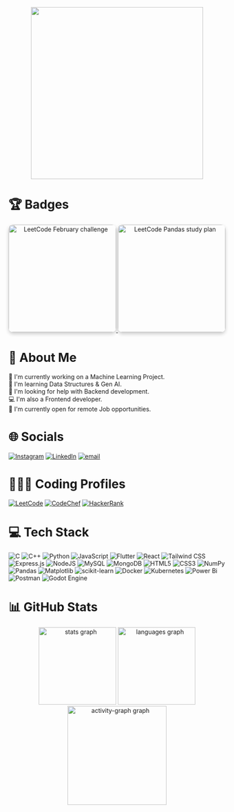 <div align="center">
  <img height="400" src="https://media.tenor.com/VOQM9bXxYdQAAAAi/anime.gif"  />
</div>

# 🏆 Badges
<p align="center">
  <a href="#" title="LeetCode Badge">
    <img src="https://assets.leetcode.com/static_assets/marketing/202502.gif" 
         alt="LeetCode February challenge" 
         width="250" 
         height="250"
         style="border-radius: 10px; box-shadow: 0px 4px 8px rgba(0, 0, 0, 0.2);">
  </a>
  
  <a href="#" title="Pandas Course">
    <img src="https://assets.leetcode.com/static_assets/others/Introduction_to_Pandas.gif" 
         alt="LeetCode Pandas study plan" 
         width="250" 
         height="250"
         style="border-radius: 10px; box-shadow: 0px 4px 8px rgba(0, 0, 0, 0.2);">
  </a>
</p>

# 💫 About Me
🔭 I'm currently working on a Machine Learning Project.<br>🧠 I'm learning Data Structures & Gen AI.<br>🤝 I'm looking for help with Backend development.<br>💻 I'm also a Frontend developer.<br>🌱 I'm currently open for remote Job opportunities.


# 🌐 Socials
[![Instagram](https://img.shields.io/badge/Instagram-%23E4405F.svg?logo=Instagram&logoColor=white)](https://instagram.com/_arpan_surin) 
[![LinkedIn](https://img.shields.io/badge/LinkedIn-%230077B5.svg?logo=linkedin&logoColor=white)](https://www.linkedin.com/in/arpan-surin-490711270/) [![email](https://img.shields.io/badge/Email-D14836?logo=gmail&logoColor=white)](mailto:surinarpan23@gmail.com) 


  
# 🧑🏾‍💻 Coding Profiles
[![LeetCode](https://img.shields.io/badge/LeetCode-DD8800?style=for-the-badge&logo=leetcode&logoColor=black)](https://leetcode.com/yourusername)
[![CodeChef](https://img.shields.io/badge/CodeChef-5B4638?style=for-the-badge&logo=codechef&logoColor=white)](https://www.codechef.com/users/yourusername)
[![HackerRank](https://img.shields.io/badge/HackerRank-1A7F5A?style=for-the-badge&logo=hackerrank&logoColor=black)](https://www.hackerrank.com/yourusername)


# 💻 Tech Stack
![C](https://img.shields.io/badge/c-%2300599C.svg?style=for-the-badge&logo=c&logoColor=white)
![C++](https://img.shields.io/badge/c++-%2300599C.svg?style=for-the-badge&logo=c%2B%2B&logoColor=white)
![Python](https://img.shields.io/badge/python-3670A0?style=for-the-badge&logo=python&logoColor=ffdd54) 
![JavaScript](https://img.shields.io/badge/javascript-%23323330.svg?style=for-the-badge&logo=javascript&logoColor=%23F7DF1E)
![Flutter](https://img.shields.io/badge/Flutter-%2302569B.svg?style=for-the-badge&logo=Flutter&logoColor=white) 
![React](https://img.shields.io/badge/react-%2320232a.svg?style=for-the-badge&logo=react&logoColor=%2361DAFB)
![Tailwind CSS](https://img.shields.io/badge/tailwindcss-%2338B2AC.svg?style=for-the-badge&logo=tailwind-css&logoColor=white)
![Express.js](https://img.shields.io/badge/express.js-%23404d59.svg?style=for-the-badge&logo=express&logoColor=white)
![NodeJS](https://img.shields.io/badge/node.js-6DA55F?style=for-the-badge&logo=node.js&logoColor=white) 
![MySQL](https://img.shields.io/badge/mysql-4479A1.svg?style=for-the-badge&logo=mysql&logoColor=white)
![MongoDB](https://img.shields.io/badge/mongodb-%2347A248.svg?style=for-the-badge&logo=mongodb&logoColor=white)
![HTML5](https://img.shields.io/badge/html5-%23E34F26.svg?style=for-the-badge&logo=html5&logoColor=white)
![CSS3](https://img.shields.io/badge/css3-%231572B6.svg?style=for-the-badge&logo=css3&logoColor=white)
![NumPy](https://img.shields.io/badge/numpy-%23013243.svg?style=for-the-badge&logo=numpy&logoColor=white)
![Pandas](https://img.shields.io/badge/pandas-%23150458.svg?style=for-the-badge&logo=pandas&logoColor=white)
![Matplotlib](https://img.shields.io/badge/Matplotlib-%23ffffff.svg?style=for-the-badge&logo=Matplotlib&logoColor=black)
![scikit-learn](https://img.shields.io/badge/scikit--learn-%23F7931E.svg?style=for-the-badge&logo=scikit-learn&logoColor=white)
![Docker](https://img.shields.io/badge/docker-%230db7ed.svg?style=for-the-badge&logo=docker&logoColor=white)
![Kubernetes](https://img.shields.io/badge/kubernetes-%23326ce5.svg?style=for-the-badge&logo=kubernetes&logoColor=white)
![Power Bi](https://img.shields.io/badge/power_bi-F2C811?style=for-the-badge&logo=powerbi&logoColor=black)
![Postman](https://img.shields.io/badge/Postman-FF6C37?style=for-the-badge&logo=postman&logoColor=white)
![Godot Engine](https://img.shields.io/badge/GODOT-%23FFFFFF.svg?style=for-the-badge&logo=godot-engine)

# 📊 GitHub Stats
<div align="center">
  <img src="https://github-readme-stats.vercel.app/api?username=ArpanSurin&hide_title=false&hide_rank=false&show_icons=true&include_all_commits=true&count_private=true&disable_animations=false&theme=tokyonight&locale=en&hide_border=false&order=1&cache_bust=1" height="180" alt="stats graph" />
  <img src="https://github-readme-stats.vercel.app/api/top-langs?username=ArpanSurin&locale=en&hide_title=false&layout=compact&card_width=320&langs_count=5&theme=tokyonight&hide_border=false&order=2" height="180" alt="languages graph"  />
  <img src="https://github-readme-activity-graph.vercel.app/graph?username=ArpanSurin&radius=16&theme=tokyo-night&area=true&order=5&hide_border=true&hide_title=false" height="230" alt="activity-graph graph"  />
</div>
